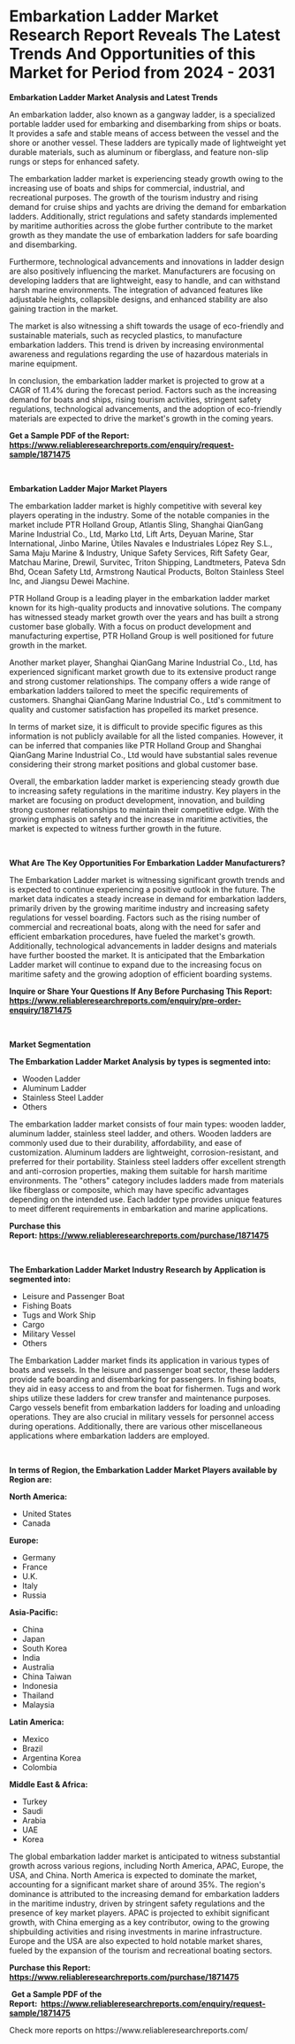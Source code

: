 <p><h1>Embarkation Ladder Market Research Report Reveals The Latest Trends And Opportunities of this Market for Period from 2024 - 2031</h1></p><p><strong>Embarkation Ladder Market Analysis and Latest Trends</strong></p>
<p><p>An embarkation ladder, also known as a gangway ladder, is a specialized portable ladder used for embarking and disembarking from ships or boats. It provides a safe and stable means of access between the vessel and the shore or another vessel. These ladders are typically made of lightweight yet durable materials, such as aluminum or fiberglass, and feature non-slip rungs or steps for enhanced safety.</p><p>The embarkation ladder market is experiencing steady growth owing to the increasing use of boats and ships for commercial, industrial, and recreational purposes. The growth of the tourism industry and rising demand for cruise ships and yachts are driving the demand for embarkation ladders. Additionally, strict regulations and safety standards implemented by maritime authorities across the globe further contribute to the market growth as they mandate the use of embarkation ladders for safe boarding and disembarking.</p><p>Furthermore, technological advancements and innovations in ladder design are also positively influencing the market. Manufacturers are focusing on developing ladders that are lightweight, easy to handle, and can withstand harsh marine environments. The integration of advanced features like adjustable heights, collapsible designs, and enhanced stability are also gaining traction in the market.</p><p>The market is also witnessing a shift towards the usage of eco-friendly and sustainable materials, such as recycled plastics, to manufacture embarkation ladders. This trend is driven by increasing environmental awareness and regulations regarding the use of hazardous materials in marine equipment.</p><p>In conclusion, the embarkation ladder market is projected to grow at a CAGR of 11.4% during the forecast period. Factors such as the increasing demand for boats and ships, rising tourism activities, stringent safety regulations, technological advancements, and the adoption of eco-friendly materials are expected to drive the market's growth in the coming years.</p></p>
<p><strong>Get a Sample PDF of the Report:&nbsp; <a href="https://www.reliableresearchreports.com/enquiry/request-sample/1871475">https://www.reliableresearchreports.com/enquiry/request-sample/1871475</a></strong></p>
<p>&nbsp;</p>
<p><strong>Embarkation Ladder Major Market Players</strong></p>
<p><p>The embarkation ladder market is highly competitive with several key players operating in the industry. Some of the notable companies in the market include PTR Holland Group, Atlantis Sling, Shanghai QianGang Marine Industrial Co., Ltd, Marko Ltd, Lift Arts, Deyuan Marine, Star International, Jinbo Marine, Útiles Navales e Industriales López Rey S.L., Sama Maju Marine & Industry, Unique Safety Services, Rift Safety Gear, Matchau Marine, Drewil, Survitec, Triton Shipping, Landtmeters, Pateva Sdn Bhd, Ocean Safety Ltd, Armstrong Nautical Products, Bolton Stainless Steel Inc, and Jiangsu Dewei Machine.</p><p>PTR Holland Group is a leading player in the embarkation ladder market known for its high-quality products and innovative solutions. The company has witnessed steady market growth over the years and has built a strong customer base globally. With a focus on product development and manufacturing expertise, PTR Holland Group is well positioned for future growth in the market.</p><p>Another market player, Shanghai QianGang Marine Industrial Co., Ltd, has experienced significant market growth due to its extensive product range and strong customer relationships. The company offers a wide range of embarkation ladders tailored to meet the specific requirements of customers. Shanghai QianGang Marine Industrial Co., Ltd's commitment to quality and customer satisfaction has propelled its market presence.</p><p>In terms of market size, it is difficult to provide specific figures as this information is not publicly available for all the listed companies. However, it can be inferred that companies like PTR Holland Group and Shanghai QianGang Marine Industrial Co., Ltd would have substantial sales revenue considering their strong market positions and global customer base.</p><p>Overall, the embarkation ladder market is experiencing steady growth due to increasing safety regulations in the maritime industry. Key players in the market are focusing on product development, innovation, and building strong customer relationships to maintain their competitive edge. With the growing emphasis on safety and the increase in maritime activities, the market is expected to witness further growth in the future.</p></p>
<p>&nbsp;</p>
<p><strong>What Are The Key Opportunities For Embarkation Ladder Manufacturers?</strong></p>
<p><p>The Embarkation Ladder market is witnessing significant growth trends and is expected to continue experiencing a positive outlook in the future. The market data indicates a steady increase in demand for embarkation ladders, primarily driven by the growing maritime industry and increasing safety regulations for vessel boarding. Factors such as the rising number of commercial and recreational boats, along with the need for safer and efficient embarkation procedures, have fueled the market's growth. Additionally, technological advancements in ladder designs and materials have further boosted the market. It is anticipated that the Embarkation Ladder market will continue to expand due to the increasing focus on maritime safety and the growing adoption of efficient boarding systems.</p></p>
<p><strong>Inquire or Share Your Questions If Any Before Purchasing This Report: <a href="https://www.reliableresearchreports.com/enquiry/pre-order-enquiry/1871475">https://www.reliableresearchreports.com/enquiry/pre-order-enquiry/1871475</a></strong></p>
<p>&nbsp;</p>
<p><strong>Market Segmentation</strong></p>
<p><strong>The Embarkation Ladder Market Analysis by types is segmented into:</strong></p>
<p><ul><li>Wooden Ladder</li><li>Aluminum Ladder</li><li>Stainless Steel Ladder</li><li>Others</li></ul></p>
<p><p>The embarkation ladder market consists of four main types: wooden ladder, aluminum ladder, stainless steel ladder, and others. Wooden ladders are commonly used due to their durability, affordability, and ease of customization. Aluminum ladders are lightweight, corrosion-resistant, and preferred for their portability. Stainless steel ladders offer excellent strength and anti-corrosion properties, making them suitable for harsh maritime environments. The "others" category includes ladders made from materials like fiberglass or composite, which may have specific advantages depending on the intended use. Each ladder type provides unique features to meet different requirements in embarkation and marine applications.</p></p>
<p><strong>Purchase this Report:&nbsp;<a href="https://www.reliableresearchreports.com/purchase/1871475">https://www.reliableresearchreports.com/purchase/1871475</a></strong></p>
<p>&nbsp;</p>
<p><strong>The Embarkation Ladder Market Industry Research by Application is segmented into:</strong></p>
<p><ul><li>Leisure and Passenger Boat</li><li>Fishing Boats</li><li>Tugs and Work Ship</li><li>Cargo</li><li>Military Vessel</li><li>Others</li></ul></p>
<p><p>The Embarkation Ladder market finds its application in various types of boats and vessels. In the leisure and passenger boat sector, these ladders provide safe boarding and disembarking for passengers. In fishing boats, they aid in easy access to and from the boat for fishermen. Tugs and work ships utilize these ladders for crew transfer and maintenance purposes. Cargo vessels benefit from embarkation ladders for loading and unloading operations. They are also crucial in military vessels for personnel access during operations. Additionally, there are various other miscellaneous applications where embarkation ladders are employed.</p></p>
<p>&nbsp;</p>
<p><strong>In terms of Region, the Embarkation Ladder Market Players available by Region are:</strong></p>
<p>
    <p> <strong> North America: </strong>
        <ul>
            <li>United States</li>
            <li>Canada</li>
        </ul>
        </p> 
    <p> <strong> Europe: </strong>
        <ul>
            <li>Germany</li>
            <li>France</li>
            <li>U.K.</li>
            <li>Italy</li>
            <li>Russia</li>
        </ul>
        </p> 
    <p> <strong> Asia-Pacific: </strong>
        <ul>
            <li>China</li>
            <li>Japan</li>
            <li>South Korea</li>
            <li>India</li>
            <li>Australia</li>
            <li>China Taiwan</li>
            <li>Indonesia</li>
            <li>Thailand</li>
            <li>Malaysia</li>
        </ul>
        </p> 
    <p> <strong> Latin America: </strong>
        <ul>
            <li>Mexico</li>
            <li>Brazil</li>
            <li>Argentina Korea</li>
            <li>Colombia</li>
        </ul>
        </p> 
    <p> <strong> Middle East & Africa: </strong>
        <ul>
            <li>Turkey</li>
            <li>Saudi</li>
            <li>Arabia</li>
            <li>UAE</li>
            <li>Korea</li>
        </ul>
    </p>
    </p>
<p><p>The global embarkation ladder market is anticipated to witness substantial growth across various regions, including North America, APAC, Europe, the USA, and China. North America is expected to dominate the market, accounting for a significant market share of around 35%. The region's dominance is attributed to the increasing demand for embarkation ladders in the maritime industry, driven by stringent safety regulations and the presence of key market players. APAC is projected to exhibit significant growth, with China emerging as a key contributor, owing to the growing shipbuilding activities and rising investments in marine infrastructure. Europe and the USA are also expected to hold notable market shares, fueled by the expansion of the tourism and recreational boating sectors.</p></p>
<p><strong>Purchase this Report: <a href="https://www.reliableresearchreports.com/purchase/1871475">https://www.reliableresearchreports.com/purchase/1871475</a></strong></p>
<p>&nbsp;<strong>Get a Sample PDF of the Report:&nbsp;&nbsp;<a href="https://www.reliableresearchreports.com/enquiry/request-sample/1871475">https://www.reliableresearchreports.com/enquiry/request-sample/1871475</a></strong></p>
<p><strong></strong></p>
<p>Check more reports on https://www.reliableresearchreports.com/</p>